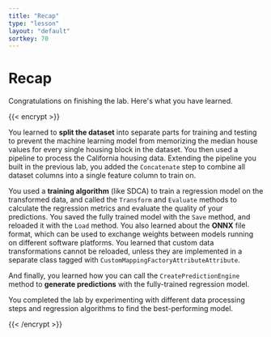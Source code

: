 ```yaml
---
title: "Recap"
type: "lesson"
layout: "default"
sortkey: 70
---
```


# Recap

Congratulations on finishing the lab. Here's what you have learned.

{{< encrypt >}}

You learned to **split the dataset** into separate parts for training and testing to prevent the machine learning model from memorizing the median house values for every single housing block in the dataset. You then used a pipeline to process the California housing data. Extending the pipeline you built in the previous lab, you added the `Concatenate` step to combine all dataset columns into a single feature column to train on.

You used a **training algorithm** (like SDCA) to train a regression model on the transformed data, and called the `Transform` and `Evaluate` methods to calculate the regression metrics and evaluate the quality of your predictions. You saved the fully trained model with the `Save` method, and reloaded it with the `Load` method. You also learned about the **ONNX** file format, which can be used to exchange weights between models running on different software platforms. You learned that custom data transformations cannot be reloaded, unless they are implemented in a separate class tagged with `CustomMappingFactoryAttributeAttribute`.

And finally, you learned how you can call the `CreatePredictionEngine` method to **generate predictions** with the fully-trained regression model.

You completed the lab by experimenting with different data processing steps and regression algorithms to find the best-performing model. 

{{< /encrypt >}}